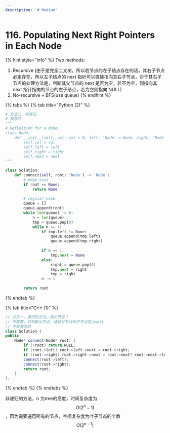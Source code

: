 ```yaml
---
description: '# Medium'
---
```


# 116. Populating Next Right Pointers in Each Node

{% hint style="info" %}
Two methods:

1. Recursive \(由于是完全二叉树，所以若节点的左子结点存在的话，其右子节点必定存在，所以左子结点的 next 指针可以直接指向其右子节点，对于其右子节点的处理方法是，判断其父节点的 next 是否为空，若不为空，则指向其 next 指针指向的节点的左子结点，若为空则指向 NULL\)
2. No-recursive + BFS\(use queue\)
{% endhint %}

{% tabs %}
{% tab title="Python \(2\)" %}
```python
# 方法二，非递归
# 我写的
"""
# Definition for a Node.
class Node:
    def __init__(self, val: int = 0, left: 'Node' = None, right: 'Node' = None, next: 'Node' = None):
        self.val = val
        self.left = left
        self.right = right
        self.next = next
"""

class Solution:
    def connect(self, root: 'Node') -> 'Node':
        # edge case
        if root == None:
            return None
        
        # regular case
        queue = []
        queue.append(root)
        while len(queue) != 0:
            n = len(queue)
            tmp = queue.pop(0)
            while n >= 1:
                if tmp.left != None:
                    queue.append(tmp.left)
                    queue.append(tmp.right)
                    
                if n == 1:
                    tmp.next = None
                else:
                    right = queue.pop(0)
                    tmp.next = right
                    tmp = right
                n -= 1
                
        return root
```
{% endtab %}

{% tab title="C++ \(1\)" %}
```cpp
// 方法一，递归的方法，找父节点？
// 不需要，只判断父节点，通过父节点给子节点加上next
// 不是我写的
class Solution {
public:
    Node* connect(Node* root) {
        if (!root) return NULL;
        if (root->left) root->left->next = root->right;
        if (root->right) root->right->next = root->next? root->next->left : NULL;
        connect(root->left);
        connect(root->right);
        return root;
    }
};
```
{% endtab %}
{% endtabs %}

非递归的方法，n 为tree的高度，时间复杂度为 $$O(2^n - 1)$$ ，因为需要遍历所有的节点，空间复杂度为叶子节点的个数 $$O(2^{n-1})$$ 

